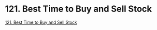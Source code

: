 # 121. Best Time to Buy and Sell Stock

[121. Best Time to Buy and Sell Stock](https://leetcode.com/problems/best-time-to-buy-and-sell-stock/description/)